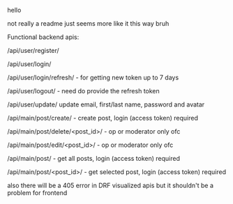 hello 

not really a readme just seems more like it this way bruh


Functional backend apis: 

/api/user/register/

/api/user/login/

/api/user/login/refresh/ - for getting new token up to 7 days

/api/user/logout/ - need do provide the refresh token

/api/user/update/ update email, first/last name, password and avatar

/api/main/post/create/ - create post, login (access token) required

/api/main/post/delete/<post_id>/ - op or moderator only ofc

/api/main/post/edit/<post_id>/ - op or moderator only ofc

/api/main/post/ - get all posts, login (access token) required

/api/main/post/<post_id>/ - get selected post, login (access token) required

also there will be a 405 error in DRF visualized apis but it shouldn't be a problem for frontend